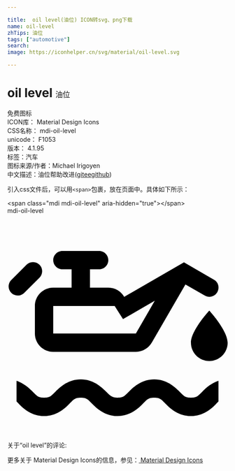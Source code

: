 ```yaml
---

title:  oil level(油位) ICON转svg、png下载
name: oil-level
zhTips: 油位
tags: ["automotive"]
search: 
image: https://iconhelper.cn/svg/material/oil-level.svg

---
```


# oil level  <small style="font-size: 60%;font-weight: 100">油位</small>


<div class="detail-page">
<p>
<span><span class="badge-success badge">免费图标</span> </span>
<br/>
<span>
ICON库：
<span class="badge-secondary badge">Material Design Icons</span> 
</span>
<br/>
<span>
CSS名称：
<span class="badge-secondary badge">mdi-oil-level</span> 
</span>
<br/>
<span>
unicode：
<span class="badge-secondary badge">F1053</span> 
<copy-btn content='F1053' btn-title=""></copy-btn>
<copy-btn :content='String.fromCodePoint(parseInt("F1053", 16))' btn-title="复制U"></copy-btn>
</span>
<br/>
<span>
版本：
<span class="badge-secondary badge">4.1.95</span> 
</span><br/><span>标签：<span class="badge-light badge"><router-link to="/tags/automotive.html">汽车</router-link></span></span>
<br/>
<span>图标来源/作者：<span class="badge-light badge">Michael Irigoyen</span></span> 
<br/>
<span class="zh-detail">中文描述：<span class="badge-primary badge">油位</span><span class="help-link"><span>帮助改进</span>(<a href="https://gitee.com/liuwave/icon-helper/edit/master/json/material/oil-level.json" target="_blank" rel="noopener noreferrer">gitee</a><a href="https://github.com/liuwave/icon-helper/edit/master/json/material/oil-level.json" target="_blank" rel="noopener noreferrer">github</a></span>)</span><br/>
</p>
</div>
<div class="alert alert-dark">
  <i class="mdi mdi-oil-level mdi-48px"></i>
  <i class="mdi mdi-oil-level mdi-36px"></i>
  <i class="mdi mdi-oil-level mdi-24px"></i>
  <i class="mdi mdi-oil-level mdi-18px"></i>
</div>
<div>
  <p>引入css文件后，可以用<code>&lt;span&gt;</code>包裹，放在页面中。具体如下所示：    
  </p>
  <div class="alert alert-primary" style="font-size: 14px">
    &lt;span class="mdi mdi-oil-level" aria-hidden="true"&gt;&lt;/span&gt;
    <copy-btn content='<span class="mdi mdi-oil-level" aria-hidden="true"></span>'></copy-btn>
  </div>
  <div class="alert alert-secondary">
    <i class="mdi mdi-oil-level"
    style="font-size: 24px"
    aria-hidden="true"></i> mdi-oil-level
    <copy-btn content="mdi-oil-level" btn-title="复制图标名称"></copy-btn>
  </div>
</div>
<div id="svg" class="svg-wrap">
<svg xmlns="http://www.w3.org/2000/svg" viewBox="0 0 24 24"><path d="M8 18C6.67 18 5.79 18.79 5.29 19.29S4.67 20 4 20 3.21 19.79 2.71 19.29C2.35 18.93 1.79 18.42 1 18.16V20.41C1.09 20.5 1.18 20.59 1.29 20.71C1.79 21.21 2.67 22 4 22S6.21 21.21 6.71 20.71 7.33 20 8 20 8.79 20.21 9.29 20.71C9.73 21.14 10.44 21.8 11.5 21.96C11.66 22 11.83 22 12 22C13.33 22 14.21 21.21 14.71 20.71S15.33 20 16 20 16.79 20.21 17.29 20.71 18.67 22 20 22 22.21 21.21 22.71 20.71C22.82 20.59 22.91 20.5 23 20.41V18.16C22.21 18.42 21.65 18.93 21.29 19.29C20.79 19.79 20.67 20 20 20S19.21 19.79 18.71 19.29 17.33 18 16 18 13.79 18.79 13.29 19.29 12.67 20 12 20C11.78 20 11.63 19.97 11.5 19.92C11.22 19.82 11.05 19.63 10.71 19.29C10.21 18.79 9.33 18 8 18M22 10.5C22 10.5 24 12.67 24 14C24 15.1 23.1 16 22 16S20 15.1 20 14C20 12.67 22 10.5 22 10.5M22.5 7.13L19.24 5.24L12.73 9C12.39 8.4 11.74 8 11 8H9V6H10C10.55 6 11 5.55 11 5S10.55 4 10 4H6C5.45 4 5 4.45 5 5S5.45 6 6 6H7V8H5C3.9 8 3 8.9 3 10V13C3 14.1 3.9 15 5 15H14C14.75 15 15.41 14.58 15.75 13.97L19.4 7.65L21.5 8.86C22 9.14 22.59 8.97 22.87 8.5C23.14 8 23 7.4 22.5 7.13M14 13H5V10H11.69L12.6 11.43L16.06 9.43L14 13M3.5 6.92L1.79 8.62A1 1 0 0 1 .38 7.21L2.09 5.5A1 1 0 0 1 3.5 5.5C3.89 5.89 3.89 6.5 3.5 6.92Z" /></svg>
</div>
<detail full-name='mdi-oil-level'></detail>
<div>
<p>关于“oil level”的评论:</p>
</div>
<Vssue title="关于“oil level”的评论" ></Vssue>    
<div><p>更多关于 Material Design Icons的信息，参见：<a target="_blank" href="https://iconhelper.cn/material.html"> Material Design Icons</a>
</p></div>
